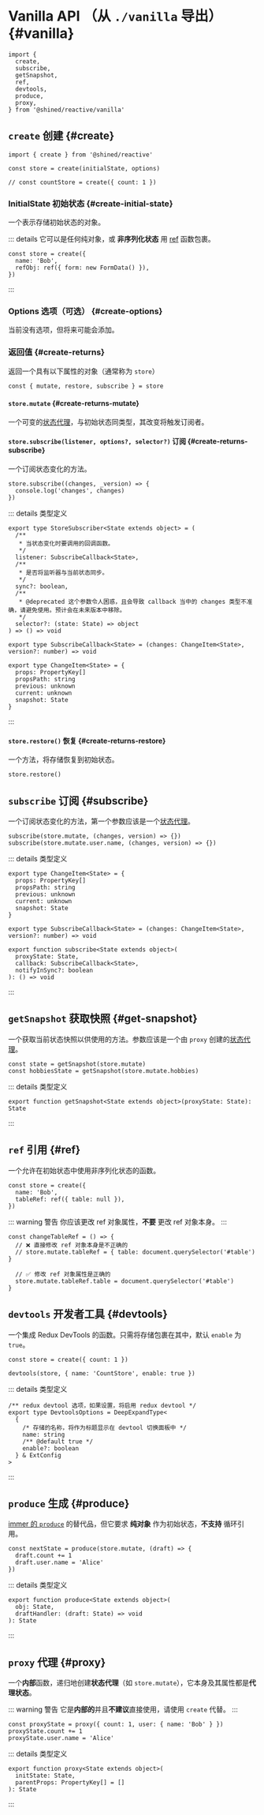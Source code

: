 # Vanilla API （从 `./vanilla` 导出） {#vanilla}

```tsx
import {
  create,
  subscribe,
  getSnapshot,
  ref,
  devtools,
  produce,
  proxy,
} from '@shined/reactive/vanilla'
```

## `create` 创建 {#create}

```tsx
import { create } from '@shined/reactive'

const store = create(initialState, options)

// const countStore = create({ count: 1 })
```

### InitialState 初始状态 {#create-initial-state}

一个表示存储初始状态的对象。

::: details 它可以是任何纯对象，或 **非序列化状态** 用 [ref](#ref) 函数包裹。

```tsx
const store = create({
  name: 'Bob',
  refObj: ref({ form: new FormData() }),
})
```

:::

### Options 选项（可选） {#create-options}

当前没有选项，但将来可能会添加。

### 返回值 {#create-returns}

返回一个具有以下属性的对象（通常称为 `store`）

```tsx
const { mutate, restore, subscribe } = store
```

#### `store.mutate` {#create-returns-mutate}

一个可变的[状态代理](#proxy)，与初始状态同类型，其改变将触发订阅者。

#### `store.subscribe(listener, options?, selector?)` 订阅 {#create-returns-subscribe}

一个订阅状态变化的方法。

```tsx
store.subscribe((changes, _version) => {
  console.log('changes', changes)
})
```

::: details 类型定义

```tsx
export type StoreSubscriber<State extends object> = (
  /**
   * 当状态变化时要调用的回调函数。
   */
  listener: SubscribeCallback<State>,
  /**
   * 是否将监听器与当前状态同步。
   */
  sync?: boolean,
  /**
   * @deprecated 这个参数令人困惑，且会导致 callback 当中的 changes 类型不准确，请避免使用。预计会在未来版本中移除。
   */
  selector?: (state: State) => object
) => () => void

export type SubscribeCallback<State> = (changes: ChangeItem<State>, version?: number) => void

export type ChangeItem<State> = {
  props: PropertyKey[]
  propsPath: string
  previous: unknown
  current: unknown
  snapshot: State
}
```

:::

#### `store.restore()` 恢复 {#create-returns-restore}

一个方法，将存储恢复到初始状态。

```tsx
store.restore()
```

## `subscribe` 订阅 {#subscribe}

一个订阅状态变化的方法，第一个参数应该是一个[状态代理](#proxy)。

```tsx
subscribe(store.mutate, (changes, version) => {})
subscribe(store.mutate.user.name, (changes, version) => {})
```

::: details 类型定义

```tsx
export type ChangeItem<State> = {
  props: PropertyKey[]
  propsPath: string
  previous: unknown
  current: unknown
  snapshot: State
}

export type SubscribeCallback<State> = (changes: ChangeItem<State>, version?: number) => void

export function subscribe<State extends object>(
  proxyState: State,
  callback: SubscribeCallback<State>,
  notifyInSync?: boolean
): () => void
```

:::

## `getSnapshot` 获取快照 {#get-snapshot}

一个获取当前状态快照以供使用的方法。参数应该是一个由 `proxy` 创建的[状态代理](#vanilla-proxy)。

```tsx
const state = getSnapshot(store.mutate)
const hobbiesState = getSnapshot(store.mutate.hobbies)
```

::: details 类型定义

```tsx
export function getSnapshot<State extends object>(proxyState: State): State
```

:::

## `ref` 引用 {#ref}

一个允许在初始状态中使用非序列化状态的函数。

```tsx {3}
const store = create({
  name: 'Bob',
  tableRef: ref({ table: null }),
})
```

::: warning 警告
你应该更改 ref 对象属性，**不要** 更改 ref 对象本身。
:::

```tsx {3,6}
const changeTableRef = () => {
  // ❌ 直接修改 ref 对象本身是不正确的
  // store.mutate.tableRef = { table: document.querySelector('#table') }

  // ✅ 修改 ref 对象属性是正确的
  store.mutate.tableRef.table = document.querySelector('#table')
}
```

## `devtools` 开发者工具 {#devtools}

一个集成 Redux DevTools 的函数。只需将存储包裹在其中，默认 `enable` 为 `true`。

```tsx {3}
const store = create({ count: 1 })

devtools(store, { name: 'CountStore', enable: true })
```

::: details 类型定义

```tsx
/** redux devtool 选项，如果设置，将启用 redux devtool */
export type DevtoolsOptions = DeepExpandType<
  {
    /* 存储的名称，将作为标题显示在 devtool 切换面板中 */
    name: string
    /** @default true */
    enable?: boolean
  } & ExtConfig
>
```

:::

## `produce` 生成 {#produce}

[immer 的 `produce`](https://immerjs.github.io/immer/produce) 的替代品，但它要求 **纯对象** 作为初始状态，**不支持** 循环引用。

```tsx
const nextState = produce(store.mutate, (draft) => {
  draft.count += 1
  draft.user.name = 'Alice'
})
```

::: details 类型定义

```tsx
export function produce<State extends object>(
  obj: State,
  draftHandler: (draft: State) => void
): State
```

:::

## `proxy` 代理 {#proxy}

一个**内部**函数，递归地创建**状态代理**（如 `store.mutate`），它本身及其属性都是**代理状态**。

::: warning 警告
它是**内部的**并且**不建议**直接使用，请使用 `create` 代替。
:::

```tsx
const proxyState = proxy({ count: 1, user: { name: 'Bob' } })
proxyState.count += 1
proxyState.user.name = 'Alice'
```

::: details 类型定义

```tsx
export function proxy<State extends object>(
  initState: State,
  parentProps: PropertyKey[] = []
): State
```

:::
